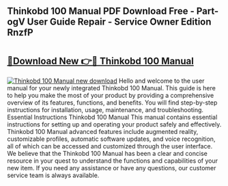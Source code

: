 ## Thinkobd 100 Manual PDF Download Free - Part-ogV User Guide Repair - Service Owner Edition RnzfP

# <h2><a href="http://cf17856.oget.top/?id=Thinkobd+100+Manual">🔗Download New 👉🔴 Thinkobd 100 Manual</a></h2>

[![Thinkobd 100 Manual new download](https://i.imgur.com/5g1atiW.png)](http://cf17856.oget.top/?id=Thinkobd+100+Manual)
Hello and welcome to the user manual for your newly integrated Thinkobd 100 Manual. This guide is here to help you make the most of your product by providing a comprehensive overview of its features, functions, and benefits. You will find step-by-step instructions for installation, usage, maintenance, and troubleshooting. Essential Instructions Thinkobd 100 Manual This manual contains essential instructions for setting up and operating your product safely and effectively. Thinkobd 100 Manual advanced features include augmented reality, customizable profiles, automatic software updates, and voice recognition, all of which can be accessed and customized through the user interface. We believe that the Thinkobd 100 Manual has been a clear and concise resource in your quest to understand the functions and capabilities of your new item. If you need any assistance or have any questions, our customer service team is always available.
